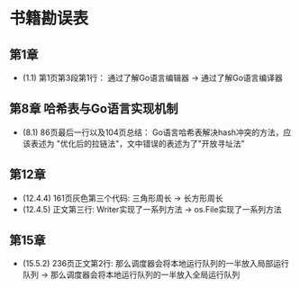# 书籍勘误表

## 第1章
* (1.1) 第1页第3段第1行： 通过了解Go语言编辑器 -> 通过了解Go语言编译器

## 第8章 哈希表与Go语言实现机制
* (8.1) 86页最后一行以及104页总结： Go语言哈希表解决hash冲突的方法，应该表述为 "优化后的拉链法"，文中错误的表述为了"开放寻址法"

## 第12章
* (12.4.4) 161页灰色第三个代码:  三角形周长 -> 长方形周长
* (12.4.5) 正文第三行: Writer实现了一系列方法 -> os.File实现了一系列方法

## 第15章
* (15.5.2) 236页正文第2行: 那么调度器会将本地运行队列的一半放入局部运行队列 -> 那么调度器会将本地运行队列的一半放入全局运行队列